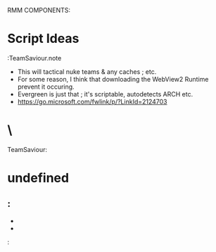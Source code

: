 RMM COMPONENTS:

Script Ideas
================================
:TeamSaviour.note
-	This will tactical nuke teams & any caches ; etc.
-	For some reason, I think that downloading the WebView2 Runtime prevent it occuring.
-	Evergreen is just that ; it's scriptable, autodetects ARCH etc.
-	https://go.microsoft.com/fwlink/p/?LinkId=2124703

\
================================
TeamSaviour:

undefined
================================
:
-	
-	
-	



:
